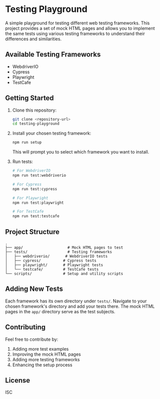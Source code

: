 # Testing Playground

A simple playground for testing different web testing frameworks. This project provides a set of mock HTML pages and allows you to implement the same tests using various testing frameworks to understand their differences and similarities.

## Available Testing Frameworks

- WebdriverIO
- Cypress
- Playwright
- TestCafe

## Getting Started

1. Clone this repository:
   ```bash
   git clone <repository-url>
   cd testing-playground
   ```

2. Install your chosen testing framework:
   ```bash
   npm run setup
   ```
   This will prompt you to select which framework you want to install.

3. Run tests:
   ```bash
   # For WebdriverIO
   npm run test:webdriverio

   # For Cypress
   npm run test:cypress

   # For Playwright
   npm run test:playwright

   # For TestCafe
   npm run test:testcafe
   ```

## Project Structure

```
.
├── app/                    # Mock HTML pages to test
├── tests/                  # Testing frameworks
│   ├── webdriverio/       # WebdriverIO tests
│   ├── cypress/          # Cypress tests
│   ├── playwright/       # Playwright tests
│   └── testcafe/         # TestCafe tests
└── scripts/              # Setup and utility scripts
```

## Adding New Tests

Each framework has its own directory under `tests/`. Navigate to your chosen framework's directory and add your tests there. The mock HTML pages in the `app/` directory serve as the test subjects.

## Contributing

Feel free to contribute by:
1. Adding more test examples
2. Improving the mock HTML pages
3. Adding more testing frameworks
4. Enhancing the setup process

## License

ISC 